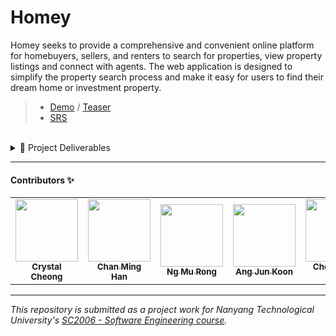 # Homey
Homey seeks to provide a comprehensive and convenient online platform for homebuyers, sellers, and renters to search for properties, view property listings and connect with agents. The web application is designed to simplify the property search process and make it easy for users to find their dream home or investment property.

> - [Demo](https://youtu.be/4qLNeD5MUFQ) / [Teaser](https://youtu.be/A9fdw31bSno)
> - [SRS](./Documentation/SRS.pdf)
<br/>


<details>
<summary>📂 Project Deliverables</summary>
  
### [Lab 1 Deliverables](./Deliverables/SC2006-Lab-1.pdf)
* [x] [Introduction](https://drive.google.com/file/d/1-PHS_ayP6BJNtYwiFOUkqlcnTxXL4Hfh/view?usp=share_link)
* [x] [Elicitation of Functional and Non-Functional Requirements](https://drive.google.com/file/d/17EPE8molQBRZ64h3asW_dp8andSYKFBn/view?usp=share_link)
* [x] [Data Dictionary](https://drive.google.com/file/d/1XZJdO13SIRw4yyPp5IKg1b3aoZ-yHzGs/view?usp=share_link)
* [x] Initial Use Case Model
  * [x] [Use Case Diagram](https://drive.google.com/file/d/19foFnuIY04G6UjX1YUh8ebxfzgCWJ8D7/view?usp=share_link)
  * [x] [Use Case Description](https://drive.google.com/file/d/1RLOVipyYrB35SFoQqaHxupB4TpgSIOoF/view?usp=share_link)
* [x] [Wireframes & Mockups](https://drive.google.com/drive/folders/1m04g98kfz5ijCq92JmrkBiFnzteBb_UI?usp=share_link)

### [Lab 2 Deliverables](./Deliverables//SC2006-Lab-2.pdf)
* [x] [Complete Use Case diagram](https://drive.google.com/file/d/1uwa6X2ho1tCpod6Vufol7QHldFmIAp8n/view?usp=share_link)
* [x] [Use Case descriptions](https://drive.google.com/file/d/14ARKyOAz4KljBTSHKSPBdb1aJCt9JJGk/view?usp=share_link)
* [x] [Class diagram of entity classes, key boundary classes and control classes](https://drive.google.com/file/d/1ODXVIHPtiw95Sio60T8q0yAF2k_x2uhY/view?usp=share_link)
* [x] [Sequence diagrams of some use cases](https://drive.google.com/file/d/1XqY0fTCXpIklt7zOLJdT-0pNw5zC0LzP/view?usp=sharing)
* [x] [Initial Dialog map](https://drive.google.com/file/d/1XCiUTIa-SXT5CWQUzLcsq3_EdIhdpO5T/view?usp=share_link)

### [Lab 3 Deliverables](./Deliverables/SC2006-Lab-5.pdf)
> 📝 Compiled SRS [v0.4.1](https://drive.google.com/file/d/16upVRG50Ocp8dTJdpBwUG6fRpca_tIbZ/view?usp=share_link)

* [x] [Complete Use Case model](./Design/UML/UseCase.pdf)
* [x] [Design Model]()
  * [x] [Stereotyped Class diagram](./Design/UML/ClassDiagram.pdf)
  * [x] [Sequence diagrams](./Design/UML/SequenceDiagrams/)
  * [x] [Dialog map](./Design/UML/DialogMap.pdf)
* [x] [System architecture](./Design/UML/Architecture.pdf)
* [x] [Application Skeleton](https://drive.google.com/file/d/16upVRG50Ocp8dTJdpBwUG6fRpca_tIbZ/view?usp=share_link)

### [Lab 4 Deliverables](./Deliverables/SC2006-Lab-4.pdf)
* [x] Working application prototype
* [x] Source code
* [x] Test Cases and Testing Results

### [Lab 5 Deliverables](./Deliverables/SC2006-Lab-5.pdf)
> 📝 Finalized SRS [v1.0.0](./Documentation/SRS.pdf)

 </details>

---

#### Contributors ✨

<table>
  <tr>
    <td align="center"><a href="https://github.com/crystalcheong"  target="_blank"><img src="https://avatars.githubusercontent.com/u/65748007?v=4?s=100" width="100px;" alt=""/><br /><sub><b>Crystal Cheong</b></sub></a><br /></td>
    <td align="center"><a href="https://github.com/minghancmh" target="_blank"><img src="https://avatars.githubusercontent.com/u/92656699?v=4?s=100" width="100px;" alt=""/><br /><sub><b>Chan Ming Han</b></sub></a><br /></td>
    <td align="center"><a href="https://github.com/murong2602" target="_blank"><img src="https://avatars.githubusercontent.com/u/105585164?v=4?s=100" width="100px;" alt=""/><br /><sub><b>Ng Mu Rong</b></sub></a><br /></td>
    <td align="center"><a href="https://github.com/junkoon" target="_blank"><img src="https://avatars.githubusercontent.com/u/38901349?v=4?s=100" width="100px;" alt=""/><br /><sub><b>Ang Jun Koon</b></sub></a><br /></td>
    <td align="center"><a href="https://github.com/ChiHian" target="_blank"><img src="https://avatars.githubusercontent.com/u/115488816?v=4?s=100" width="100px;" alt=""/><br /><sub><b>Cheong Chi Hian</b></sub></a><br /></td>
  </tr>
</table>

---

*This repository is submitted as a project work for Nanyang Technological University's [SC2006 - Software Engineering course](https://www.nanyangmods.com/modules/cz2006-software-engineering-3-0-au/).*


